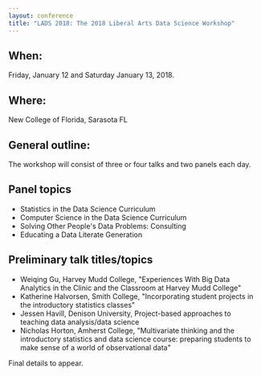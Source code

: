 ```yaml
---
layout: conference
title: "LADS 2018: The 2018 Liberal Arts Data Science Workshop"
---
```


## When:
Friday, January 12 and Saturday January 13, 2018.

## Where:
New College of Florida, Sarasota FL

## General outline:
The workshop will consist of three or four talks and two panels each day.

## Panel topics
- Statistics in the Data Science Curriculum
- Computer Science in the Data Science Curriculum
- Solving Other People's Data Problems: Consulting
- Educating a Data Literate Generation 
 
## Preliminary talk titles/topics 

- Weiqing Gu, Harvey Mudd College, "Experiences With Big Data Analytics in the Clinic and the Classroom at Harvey Mudd College"
- Katherine Halvorsen, Smith College, "Incorporating student projects in the introductory statistics classes"
- Jessen Havill, Denison University, Project-based approaches to teaching data analysis/data science
- Nicholas Horton, Amherst College, "Multivariate thinking and the introductory statistics and data science course: preparing students to make sense of a world of observational data"

Final details to appear.


